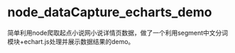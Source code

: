 # node_dataCapture_echarts_demo
简单利用node爬取起点小说网小说详情页数据，做了一个利用segment中文分词模块+echart.js处理并展示数据结果的demo。
